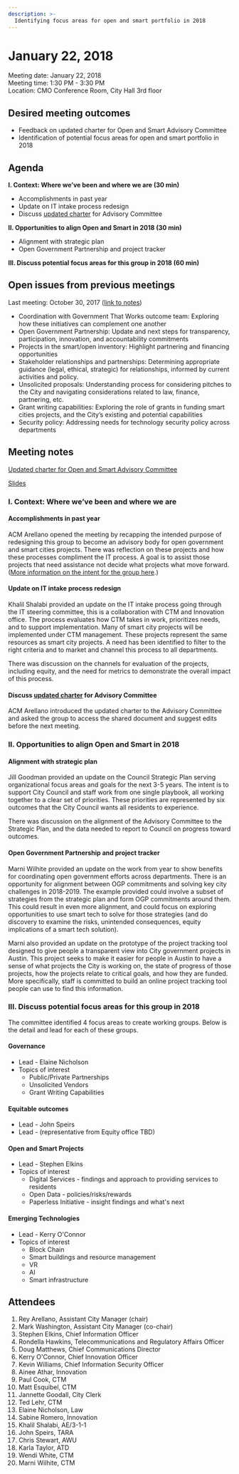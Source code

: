 ```yaml
---
description: >-
  Identifying focus areas for open and smart portfolio in 2018
---
```

# January 22, 2018

Meeting date: January 22, 2018  
Meeting time: 1:30 PM - 3:30 PM  
Location: CMO Conference Room, City Hall 3rd floor

## **Desired meeting outcomes**

* Feedback on updated charter for Open and Smart Advisory Committee
* Identification of potential focus areas for open and smart portfolio in 2018

## **Agenda**

**I. Context: Where we’ve been and where we are \(30 min\)**

* Accomplishments in past year
* Update on IT intake process redesign
* Discuss [updated charter](https://docs.google.com/document/d/1fwKLo_9YXwOKRKyaOxN1Wxc6i8cirTH24qIVpYsVW2E/edit#heading=h.iowb35jq3bpq) for Advisory Committee

**II. Opportunities to align Open and Smart in 2018 \(30 min\)**

* Alignment with strategic plan
* Open Government Partnership and project tracker

**III. Discuss potential focus areas for this group in 2018 \(60 min\)**

## **Open issues from previous meetings**

Last meeting: October 30, 2017 \([link to notes](https://docs.google.com/document/d/176qmebDBdddro4UoHpZco6AzOf4X8cC4zWkwjj2cnd4/edit?usp=sharing)\)

* Coordination with Government That Works outcome team: Exploring how these initiatives can complement one another
* Open Government Partnership: Update and next steps for transparency, participation, innovation, and accountability commitments
* Projects in the smart/open inventory: Highlight partnering and financing opportunities
* Stakeholder relationships and partnerships: Determining appropriate guidance \(legal, ethical, strategic\) for relationships, informed by current activities and policy.
* Unsolicited proposals: Understanding process for considering pitches to the City and navigating considerations related to law, finance, partnering, etc.
* Grant writing capabilities: Exploring the role of grants in funding smart cities projects, and the City’s existing and potential capabilities
* Security policy: Addressing needs for technology security policy across departments

## Meeting notes

[Updated charter for Open and Smart Advisory Committee](https://docs.google.com/document/d/1fwKLo_9YXwOKRKyaOxN1Wxc6i8cirTH24qIVpYsVW2E/edit#heading=h.iowb35jq3bpq)

[Slides](https://docs.google.com/presentation/d/e/2PACX-1vR29pA_52oWb6LanAlNWhTTl9MYMpuE87MTew0NtU7uR2ERs32jikKc-JSqLCgYoMqN7e4ib4iOna7g/pub?start=false&loop=false&delayms=3000)

### **I. Context: Where we’ve been and where we are**

#### **Accomplishments in past year**

ACM Arellano opened the meeting by recapping the intended purpose of redesigning this group to become an advisory body for open government and smart cities projects.  There was reflection on these projects and how these processes compliment the IT process. A goal is to assist those projects that need assistance not decide what projects what move forward. \([More information on the intent for the group here](https://opengovpartnership.bloomfire.com/series/35086/posts/1360071).\)

#### **Update on IT intake process redesign**

Khalil Shalabi provided an update on the IT intake process going through the IT steering committee, this is a collaboration with CTM and Innovation office. The process evaluates how CTM takes in work, prioritizes needs, and to support implementation. Many of smart city projects will be implemented under CTM management.  These projects represent the same resources as smart city projects. A need has been identified to filter to the right criteria and to market and channel this process to all departments.

There was discussion on the channels for evaluation of the projects, including equity, and the need for metrics to demonstrate the overall impact of this process.

#### **Discuss** [**updated charter**](https://docs.google.com/document/d/1fwKLo_9YXwOKRKyaOxN1Wxc6i8cirTH24qIVpYsVW2E/edit#heading=h.iowb35jq3bpq) **for Advisory Committee**

ACM Arellano introduced the updated charter to the Advisory Committee and asked the group to access the shared document and suggest edits before the next meeting.

### **II. Opportunities to align Open and Smart in 2018**

#### **Alignment with strategic plan**

Jill Goodman provided an update on the Council Strategic Plan serving organizational focus areas and goals for the next 3-5 years.  The intent is to support City Council and staff work from one single playbook, all working together to a clear set of priorities. These priorities are represented by six outcomes that the City Council wants all residents to experience.

There was discussion on the alignment of the Advisory Committee to the Strategic Plan, and the data needed to report to Council on progress toward outcomes.

#### **Open Government Partnership and project tracker**

Marni Wilhite provided an update on the work from year to show benefits for coordinating open government efforts across departments.  There is an opportunity for alignment between OGP commitments and solving key city challenges in 2018-2019. The example provided could involve a subset of strategies from the strategic plan and form OGP commitments around them.  This could result in even more alignment, and could focus on exploring opportunities to use smart tech to solve for those strategies \(and do discovery to examine the risks, unintended consequences, equity implications of a smart tech solution\).

Marni also provided an update on the prototype of the project tracking tool designed to give people a transparent view into City government projects in Austin.  This project seeks to make it easier for people in Austin to have a sense of what projects the City is working on, the state of progress of those projects, how the projects relate to critical goals, and how they are funded. More specifically, staff is committed to build an online project tracking tool people can use to find this information.

### **III. Discuss potential focus areas for this group in 2018**

The committee identified 4 focus areas to create working groups. Below is the detail and lead for each of these groups.

#### **Gov**ernance

* Lead - Elaine Nicholson
* Topics of interest
  * Public/Private Partnerships
  * Unsolicited Vendors
  * Grant Writing Capabilities

#### Equitable outcomes

* Lead - John Speirs
* Lead - \(representative from Equity office TBD\)

#### **Open and Smart Projects**

* Lead - Stephen Elkins
* Topics of interest
  * Digital Services - findings and approach to providing services to residents
  * Open Data - policies/risks/rewards
  * Paperless Initiative - insight findings and what's next

#### Emerging Technologies

* Lead - Kerry O'Connor
* Topics of interest
  * Block Chain
  * Smart buildings and resource management
  * VR
  * AI
  * Smart infrastructure

## Attendees

1. Rey Arellano, Assistant City Manager \(chair\)
2. Mark Washington, Assistant City Manager \(co-chair\)
3. Stephen Elkins, Chief Information Officer
4. Rondella Hawkins, Telecommunications and Regulatory Affairs Officer
5. Doug Matthews, Chief Communications Director
6. Kerry O'Connor, Chief Innovation Officer
7. Kevin Williams, Chief Information Security Officer
8. Ainee Athar, Innovation
9. Paul Cook, CTM
10. Matt Esquibel, CTM
11. Jannette Goodall, City Clerk
12. Ted Lehr, CTM
13. Elaine Nicholson, Law
14. Sabine Romero, Innovation
15. Khalil Shalabi, AE/3-1-1
16. John Speirs, TARA
17. Chris Stewart, AWU
18. Karla Taylor, ATD
19. Wendi White, CTM
20. Marni Wilhite, CTM

